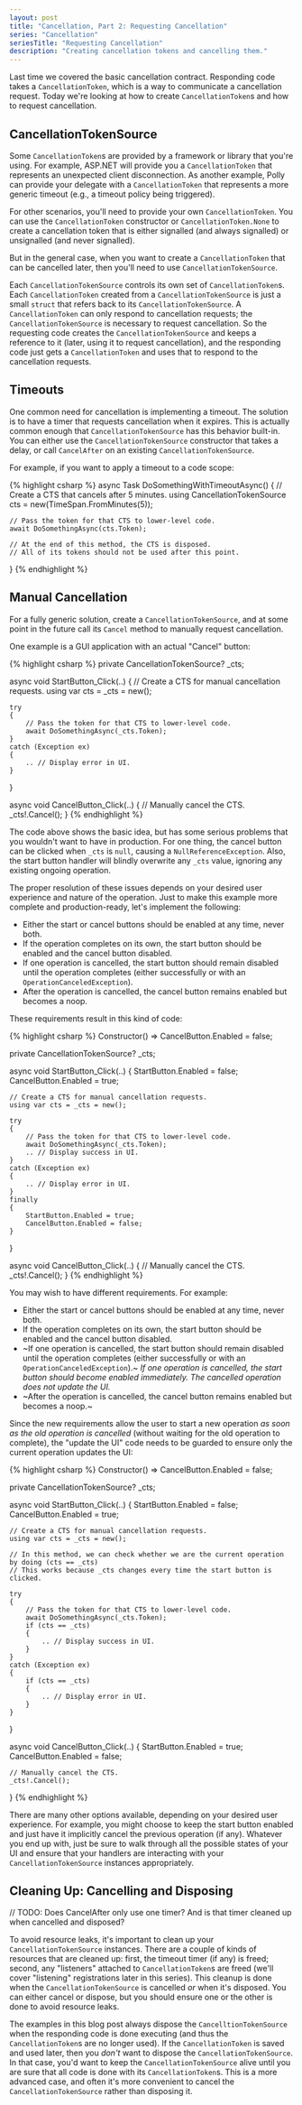 ```yaml
---
layout: post
title: "Cancellation, Part 2: Requesting Cancellation"
series: "Cancellation"
seriesTitle: "Requesting Cancellation"
description: "Creating cancellation tokens and cancelling them."
---
```


Last time we covered the basic cancellation contract. Responding code takes a `CancellationToken`, which is a way to communicate a cancellation request. Today we're looking at how to create `CancellationToken`s and how to request cancellation.

## CancellationTokenSource

Some `CancellationToken`s are provided by a framework or library that you're using. For example, ASP.NET will provide you a `CancellationToken` that represents an unexpected client disconnection. As another example, Polly can provide your delegate with a `CancellationToken` that represents a more generic timeout (e.g., a timeout policy being triggered).

For other scenarios, you'll need to provide your own `CancellationToken`. You can use the `CancellationToken` constructor or `CancellationToken.None` to create a cancellation token that is either signalled (and always signalled) or unsignalled (and never signalled).

But in the general case, when you want to create a `CancellationToken` that can be cancelled later, then you'll need to use `CancellationTokenSource`.

Each `CancellationTokenSource` controls its own set of `CancellationToken`s. Each `CancellationToken` created from a `CancellationTokenSource` is just a small `struct` that refers back to its `CancellationTokenSource`. A `CancellationToken` can only respond to cancellation requests; the `CancellationTokenSource` is necessary to request cancellation. So the requesting code creates the `CancellationTokenSource` and keeps a reference to it (later, using it to request cancellation), and the responding code just gets a `CancellationToken` and uses that to respond to the cancellation requests.

## Timeouts

One common need for cancellation is implementing a timeout. The solution is to have a timer that requests cancellation when it expires. This is actually common enough that `CancellationTokenSource` has this behavior built-in. You can either use the `CancellationTokenSource` constructor that takes a delay, or call `CancelAfter` on an existing `CancellationTokenSource`.

For example, if you want to apply a timeout to a code scope:

{% highlight csharp %}
async Task DoSomethingWithTimeoutAsync()
{
    // Create a CTS that cancels after 5 minutes.
    using CancellationTokenSource cts = new(TimeSpan.FromMinutes(5));

    // Pass the token for that CTS to lower-level code.
    await DoSomethingAsync(cts.Token);

    // At the end of this method, the CTS is disposed.
    // All of its tokens should not be used after this point.
}
{% endhighlight %}

## Manual Cancellation

For a fully generic solution, create a `CancellationTokenSource`, and at some point in the future call its `Cancel` method to manually request cancellation.

One example is a GUI application with an actual "Cancel" button:

{% highlight csharp %}
private CancellationTokenSource? _cts;

async void StartButton_Click(..)
{
    // Create a CTS for manual cancellation requests.
    using var cts = _cts = new();

    try
    {
        // Pass the token for that CTS to lower-level code.
        await DoSomethingAsync(_cts.Token);
    }
    catch (Exception ex)
    {
        .. // Display error in UI.
    }
}

async void CancelButton_Click(..)
{
    // Manually cancel the CTS.
    _cts!.Cancel();
}
{% endhighlight %}

The code above shows the basic idea, but has some serious problems that you wouldn't want to have in production. For one thing, the cancel button can be clicked when `_cts` is `null`, causing a `NullReferenceException`. Also, the start button handler will blindly overwrite any `_cts` value, ignoring any existing ongoing operation.

The proper resolution of these issues depends on your desired user experience and nature of the operation. Just to make this example more complete and production-ready, let's implement the following:

- Either the start or cancel buttons should be enabled at any time, never both.
- If the operation completes on its own, the start button should be enabled and the cancel button disabled.
- If one operation is cancelled, the start button should remain disabled until the operation completes (either successfully or with an `OperationCanceledException`).
- After the operation is cancelled, the cancel button remains enabled but becomes a noop.

These requirements result in this kind of code:

{% highlight csharp %}
Constructor() => CancelButton.Enabled = false;

private CancellationTokenSource? _cts;

async void StartButton_Click(..)
{
    StartButton.Enabled = false;
    CancelButton.Enabled = true;

    // Create a CTS for manual cancellation requests.
    using var cts = _cts = new();

    try
    {
        // Pass the token for that CTS to lower-level code.
        await DoSomethingAsync(_cts.Token);
        .. // Display success in UI.
    }
    catch (Exception ex)
    {
        .. // Display error in UI.
    }
    finally
    {
        StartButton.Enabled = true;
        CancelButton.Enabled = false;
    }
}

async void CancelButton_Click(..)
{
    // Manually cancel the CTS.
    _cts!.Cancel();
}
{% endhighlight %}

You may wish to have different requirements. For example:

- Either the start or cancel buttons should be enabled at any time, never both.
- If the operation completes on its own, the start button should be enabled and the cancel button disabled.
- ~If one operation is cancelled, the start button should remain disabled until the operation completes (either successfully or with an `OperationCanceledException`).~ *If one operation is cancelled, the start button should become enabled immediately. The cancelled operation does not update the UI.*
- ~After the operation is cancelled, the cancel button remains enabled but becomes a noop.~

Since the new requirements allow the user to start a new operation *as soon as the old operation is cancelled* (without waiting for the old operation to complete), the "update the UI" code needs to be guarded to ensure only the current operation updates the UI:

{% highlight csharp %}
Constructor() => CancelButton.Enabled = false;

private CancellationTokenSource? _cts;

async void StartButton_Click(..)
{
    StartButton.Enabled = false;
    CancelButton.Enabled = true;

    // Create a CTS for manual cancellation requests.
    using var cts = _cts = new();

    // In this method, we can check whether we are the current operation by doing (cts == _cts)
    // This works because _cts changes every time the start button is clicked.

    try
    {
        // Pass the token for that CTS to lower-level code.
        await DoSomethingAsync(_cts.Token);
        if (cts == _cts)
        {
            .. // Display success in UI.
        }
    }
    catch (Exception ex)
    {
        if (cts == _cts)
        {
            .. // Display error in UI.
        }
    }
}

async void CancelButton_Click(..)
{
    StartButton.Enabled = true;
    CancelButton.Enabled = false;

    // Manually cancel the CTS.
    _cts!.Cancel();
}
{% endhighlight %}

There are many other options available, depending on your desired user experience. For example, you might choose to keep the start button enabled and just have it implicitly cancel the previous operation (if any). Whatever you end up with, just be sure to walk through all the possible states of your UI and ensure that your handlers are interacting with your `CancellationTokenSource` instances appropriately.

## Cleaning Up: Cancelling and Disposing

// TODO: Does CancelAfter only use one timer? And is that timer cleaned up when cancelled and disposed?

To avoid resource leaks, it's important to clean up your `CancellationTokenSource` instances. There are a couple of kinds of resources that are cleaned up: first, the timeout timer (if any) is freed; second, any "listeners" attached to `CancellationToken`s are freed (we'll cover "listening" registrations later in this series). This cleanup is done when the `CancellationTokenSource` is cancelled *or* when it's disposed. You can either cancel or dispose, but you should ensure one or the other is done to avoid resource leaks.

The examples in this blog post always dispose the `CancelltionTokenSource` when the responding code is done executing (and thus the `CancellationToken`s are no longer used). If the `CancellationToken` is saved and used later, then you *don't* want to dispose the `CancellationTokenSource`. In that case, you'd want to keep the `CancellationTokenSource` alive until you are sure that all code is done with its `CancellationToken`s. This is a more advanced case, and often it's more convenient to cancel the `CancellationTokenSource` rather than disposing it.
